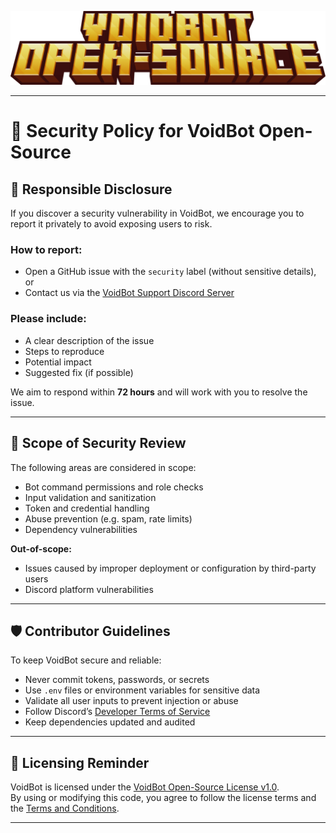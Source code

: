 ![SECURITY](https://github.com/Death1Clown/VoidBot_open-source/blob/master/img.sc/logo3.png)

---

# 🔐 Security Policy for VoidBot Open-Source

## 📣 Responsible Disclosure

If you discover a security vulnerability in VoidBot, we encourage you to report it privately to avoid exposing users to risk.

### How to report:
- Open a GitHub issue with the `security` label (without sensitive details), or  
- Contact us via the [VoidBot Support Discord Server](https://dsc.gg/voidbot-support)

### Please include:
- A clear description of the issue  
- Steps to reproduce  
- Potential impact  
- Suggested fix (if possible)

We aim to respond within **72 hours** and will work with you to resolve the issue.

---

## 🧪 Scope of Security Review

The following areas are considered in scope:
- Bot command permissions and role checks  
- Input validation and sanitization  
- Token and credential handling  
- Abuse prevention (e.g. spam, rate limits)  
- Dependency vulnerabilities

**Out-of-scope:**
- Issues caused by improper deployment or configuration by third-party users  
- Discord platform vulnerabilities

---

## 🛡️ Contributor Guidelines

To keep VoidBot secure and reliable:
- Never commit tokens, passwords, or secrets  
- Use `.env` files or environment variables for sensitive data  
- Validate all user inputs to prevent injection or abuse  
- Follow Discord’s [Developer Terms of Service](https://discord.com/developers/docs/legal)  
- Keep dependencies updated and audited

---

## 📜 Licensing Reminder

VoidBot is licensed under the [VoidBot Open-Source License v1.0](https://github.com/Death1Clown/VoidBot_open-source/blob/master/LICENSE.md).  
By using or modifying this code, you agree to follow the license terms and the [Terms and Conditions](https://github.com/Death1Clown/VoidBot_open-source/blob/main/README.md#terms-and-conditions).

---
